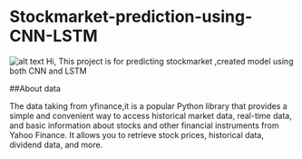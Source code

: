 # Stockmarket-prediction-using-CNN-LSTM
![alt text](https://i.pinimg.com/564x/42/71/31/4271319a51a77596915a88ef69ea3dce.jpg)
Hi, This project is for predicting stockmarket ,created model using both CNN and LSTM<br>

##About data

The data taking from yfinance,it is a popular Python library that provides a simple and convenient way to access historical market data, real-time data, and basic information about stocks and other financial instruments from Yahoo Finance. It allows you to retrieve stock prices, historical data, dividend data, and more.
